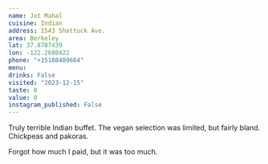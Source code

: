 ```yaml
---
name: Jot Mahal
cuisine: Indian
address: 1543 Shattuck Ave.
area: Berkeley
lat: 37.8787439
lon: -122.2688422
phone: "+15108489664"
menu: 
drinks: False
visited: "2023-12-15"
taste: 0
value: 0
instagram_published: False
---
```


Truly terrible Indian buffet. The vegan selection was limited, but fairly bland. Chickpeas and pakoras. 

Forgot how much I paid, but it was too much.
